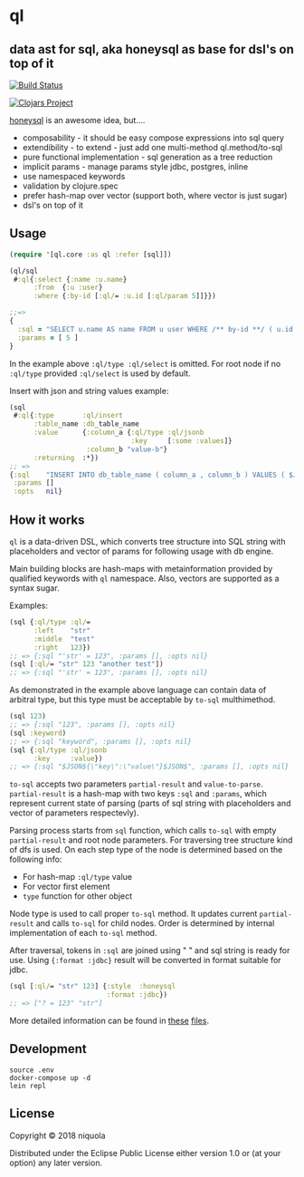 # ql 

## data ast for sql, aka honeysql as base for dsl's on top of it

[![Build Status](https://travis-ci.org/niquola/ql.svg?branch=master)](https://travis-ci.org/niquola/ql)

[![Clojars Project](https://img.shields.io/clojars/v/ql.svg)](https://clojars.org/ql)


[honeysql](https://github.com/jkk/honeysql) is an awesome idea, but....

* composability - it should be easy compose expressions into sql query
* extendibility - to extend - just add one multi-method ql.method/to-sql
* pure functional implementation - sql generation as a tree reduction
* implicit params - manage params style jdbc, postgres, inline
* use namespaced keywords
* validation by clojure.spec
* prefer hash-map over vector (support both, where vector is just sugar)
* dsl's on top of it

## Usage

```clj
(require '[ql.core :as ql :refer [sql]])

(ql/sql 
 #:ql{:select {:name :u.name}
      :from  {:u :user}
      :where {:by-id [:ql/= :u.id [:ql/param 5]]}})

;;=> 
{
  :sql = "SELECT u.name AS name FROM u user WHERE /** by-id **/ ( u.id = ? )"
  :params = [ 5 ]
}

```

In the example above `:ql/type :ql/select` is omitted. For root node if no
`:ql/type` provided `:ql/select` is used by default.

Insert with json and string values example:

```clj
(sql
 #:ql{:type       :ql/insert
      :table_name :db_table_name
      :value      {:column_a {:ql/type :ql/jsonb
                              :key     [:some :values]}
                   :column_b "value-b"}
      :returning  :*})
;; =>
{:sql    "INSERT INTO db_table_name ( column_a , column_b ) VALUES ( $JSON${\"key\":[\"some\",\"values\"]}$JSON$ , 'value-b' ) RETURNING *"
 :params []
 :opts   nil}
```

## How it works

`ql` is a data-driven DSL, which converts tree structure into SQL string with
placeholders and vector of params for following usage with db engine.

Main building blocks are hash-maps with metainformation provided by qualified
keywords with `ql` namespace. Also, vectors are supported as a syntax sugar.

Examples:
```clj
(sql {:ql/type :ql/=
      :left    "str"
      :middle  "test"
      :right   123})
;; => {:sql "'str' = 123", :params [], :opts nil}
(sql [:ql/= "str" 123 "another test"])
;; => {:sql "'str' = 123", :params [], :opts nil}
```

As demonstrated in the example above language can contain data of arbitral type,
but this type must be acceptable by `to-sql` multhimethod.

```clj
(sql 123)
;; => {:sql "123", :params [], :opts nil}
(sql :keyword)
;; => {:sql "keyword", :params [], :opts nil}
(sql {:ql/type :ql/jsonb
      :key     :value})
;; => {:sql "$JSON${\"key\":\"value\"}$JSON$", :params [], :opts nil}
```

`to-sql` accepts two parameters `partial-result` and `value-to-parse`.
`partial-result` is a hash-map with two keys `:sql` and `:params`, which
represent current state of parsing (parts of sql string with placeholders and
vector of parameters respectevly).

Parsing process starts from `sql` function, which calls `to-sql` with empty
`partial-result` and root node parameters. For traversing tree structure kind of
dfs is used. On each step type of the node is determined based on the following
info:

- For hash-map `:ql/type` value
- For vector first element
- `type` function for other object

Node type is used to call proper `to-sql` method. It updates current
`partial-result` and calls `to-sql` for child nodes. Order is determined by
internal implementation of each `to-sql` method.

After traversal, tokens in `:sql` are joined using " " and sql string is ready
for use. Using `{:format :jdbc}` result will be converted in format suitable for
jdbc.

```clj
(sql [:ql/= "str" 123] {:style  :honeysql
                        :format :jdbc})
;; => ["? = 123" "str"]
```

More detailed information can be found in [these](./src/ql/core.cljc) [files](./src/ql/method.cljc).

## Development

```
source .env
docker-compose up -d
lein repl
```


## License

Copyright © 2018 niquola

Distributed under the Eclipse Public License either version 1.0 or (at
your option) any later version.

